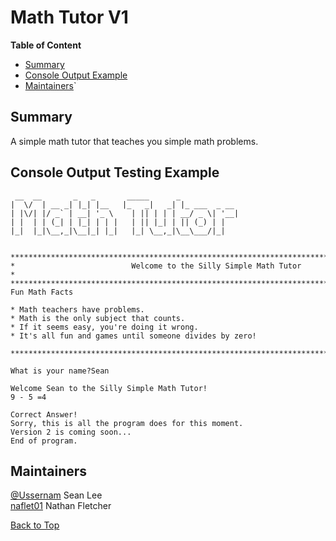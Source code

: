 <!-- 
https://github.com/lifeparticle/Markdown-Cheatsheet
https://youtu.be/eVGEea7adDM?si=cz1Fbqxr9VgioIEh
-->

# Math Tutor V1

<b>Table of Content</b>
- [Summary](#summary)
- [Console Output Example](#console-output-example)
- [Maintainers](#maintainers)`

## Summary
A simple math tutor that teaches you simple math problems.

## Console Output Testing Example
```
 __  __       _   _       _____      _
|  \/  | __ _| |_| |__   |_   _|   _| |_ ___  _ __
| |\/| |/ _` | __| '_ \    | || | | | __/ _ \| '__|
| |  | | (_| | |_| | | |   | || |_| | || (_) | |
|_|  |_|\__,_|\__|_| |_|   |_| \__,_|\__\___/|_|


********************************************************************************************************
*                          Welcome to the Silly Simple Math Tutor                                      *
********************************************************************************************************
Fun Math Facts

* Math teachers have problems.
* Math is the only subject that counts.
* If it seems easy, you're doing it wrong.
* It's all fun and games until someone divides by zero!

*******************************************************************************************************

What is your name?Sean

Welcome Sean to the Silly Simple Math Tutor!
9 - 5 =4

Correct Answer!
Sorry, this is all the program does for this moment.
Version 2 is coming soon...
End of program.

```

## Maintainers
[@Ussernam](https://github.com/Ussernam) Sean Lee   
[naflet01](https://github.com/naflet01) Nathan Fletcher   

[Back to Top](#math-tutor-v1)
